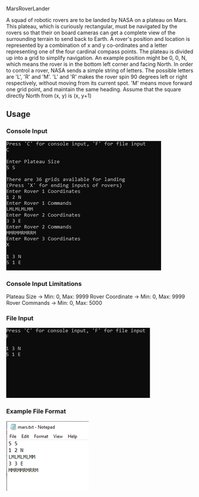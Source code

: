 MarsRoverLander

A squad of robotic rovers are to be landed by NASA on a plateau on Mars. This plateau, which is
curiously rectangular, must be navigated by the rovers so that their on board cameras can get a
complete view of the surrounding terrain to send back to Earth.
A rover's position and location is represented by a combination of x and y co-ordinates and a letter
representing one of the four cardinal compass points. The plateau is divided up into a grid to
simplify navigation. An example position might be 0, 0, N, which means the rover is in the bottom
left corner and facing North.
In order to control a rover, NASA sends a simple string of letters. The possible letters are 'L', 'R' and
'M'. 'L' and 'R' makes the rover spin 90 degrees left or right respectively, without moving from its
current spot. 'M' means move forward one grid point, and maintain the same heading.
Assume that the square directly North from (x, y) is (x, y+1)

## Usage

### Console Input
![alt text](https://github.com/barancavusoglu/MarsRoverLander/blob/master/example/console_input.png)

### Console Input Limitations

Plateau Size -> Min: 0, Max: 9999
Rover Coordinate -> Min: 0, Max: 9999
Rover Commands -> Min: 0, Max: 5000

### File Input
![alt text](https://github.com/barancavusoglu/MarsRoverLander/blob/master/example/file_input.png?raw=true)

### Example File Format
![alt text](https://github.com/barancavusoglu/MarsRoverLander/blob/master/example/file.png?raw=true)